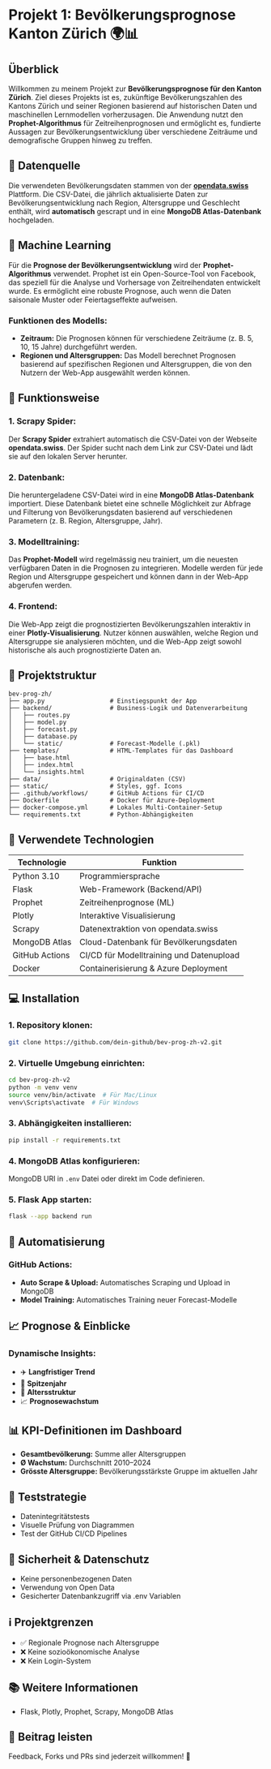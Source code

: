 # Projekt 1: Bevölkerungsprognose Kanton Zürich 🌍📊

## Überblick

Willkommen zu meinem Projekt zur **Bevölkerungsprognose für den Kanton Zürich**. Ziel dieses Projekts ist es, zukünftige Bevölkerungszahlen des Kantons Zürich und seiner Regionen basierend auf historischen Daten und maschinellen Lernmodellen vorherzusagen. Die Anwendung nutzt den **Prophet-Algorithmus** für Zeitreihenprognosen und ermöglicht es, fundierte Aussagen zur Bevölkerungsentwicklung über verschiedene Zeiträume und demografische Gruppen hinweg zu treffen.

## 📅 Datenquelle

Die verwendeten Bevölkerungsdaten stammen von der **[opendata.swiss](https://opendata.swiss/de/dataset/zukunftige-bevolkerung-kanton-zurich-und-regionen-nach-geschlecht-und-alter/resource/ad753801-25e7-4bce-b8ab-a704962c95de)** Plattform. Die CSV-Datei, die jährlich aktualisierte Daten zur Bevölkerungsentwicklung nach Region, Altersgruppe und Geschlecht enthält, wird **automatisch** gescrapt und in eine **MongoDB Atlas-Datenbank** hochgeladen.

## 🧠 Machine Learning

Für die **Prognose der Bevölkerungsentwicklung** wird der **Prophet-Algorithmus** verwendet. Prophet ist ein Open-Source-Tool von Facebook, das speziell für die Analyse und Vorhersage von Zeitreihendaten entwickelt wurde. Es ermöglicht eine robuste Prognose, auch wenn die Daten saisonale Muster oder Feiertagseffekte aufweisen.

### Funktionen des Modells:
- **Zeitraum:** Die Prognosen können für verschiedene Zeiträume (z. B. 5, 10, 15 Jahre) durchgeführt werden.
- **Regionen und Altersgruppen:** Das Modell berechnet Prognosen basierend auf spezifischen Regionen und Altersgruppen, die von den Nutzern der Web-App ausgewählt werden können.

## 🚀 Funktionsweise

### **1. Scrapy Spider:**
Der **Scrapy Spider** extrahiert automatisch die CSV-Datei von der Webseite **opendata.swiss**. Der Spider sucht nach dem Link zur CSV-Datei und lädt sie auf den lokalen Server herunter.

### **2. Datenbank:**
Die heruntergeladene CSV-Datei wird in eine **MongoDB Atlas-Datenbank** importiert. Diese Datenbank bietet eine schnelle Möglichkeit zur Abfrage und Filterung von Bevölkerungsdaten basierend auf verschiedenen Parametern (z. B. Region, Altersgruppe, Jahr).

### **3. Modelltraining:**
Das **Prophet-Modell** wird regelmässig neu trainiert, um die neuesten verfügbaren Daten in die Prognosen zu integrieren. Modelle werden für jede Region und Altersgruppe gespeichert und können dann in der Web-App abgerufen werden.

### **4. Frontend:**
Die Web-App zeigt die prognostizierten Bevölkerungszahlen interaktiv in einer **Plotly-Visualisierung**. Nutzer können auswählen, welche Region und Altersgruppe sie analysieren möchten, und die Web-App zeigt sowohl historische als auch prognostizierte Daten an.

## 📂 Projektstruktur

```
bev-prog-zh/
├── app.py                  # Einstiegspunkt der App
├── backend/                # Business-Logik und Datenverarbeitung
│   ├── routes.py
│   ├── model.py
│   ├── forecast.py
│   ├── database.py
│   └── static/             # Forecast-Modelle (.pkl)
├── templates/              # HTML-Templates für das Dashboard
│   ├── base.html
│   ├── index.html
│   └── insights.html
├── data/                   # Originaldaten (CSV)
├── static/                 # Styles, ggf. Icons
├── .github/workflows/      # GitHub Actions für CI/CD
├── Dockerfile              # Docker für Azure-Deployment
├── docker-compose.yml      # Lokales Multi-Container-Setup
└── requirements.txt        # Python-Abhängigkeiten
```

## 🧰 Verwendete Technologien

| Technologie     | Funktion                                    |
|----------------|---------------------------------------------|
| Python 3.10     | Programmiersprache                          |
| Flask           | Web-Framework (Backend/API)                |
| Prophet         | Zeitreihenprognose (ML)                     |
| Plotly          | Interaktive Visualisierung                  |
| Scrapy          | Datenextraktion von opendata.swiss         |
| MongoDB Atlas   | Cloud-Datenbank für Bevölkerungsdaten       |
| GitHub Actions  | CI/CD für Modelltraining und Datenupload    |
| Docker          | Containerisierung & Azure Deployment        |

## 💻 Installation

### 1. **Repository klonen:**
```bash
git clone https://github.com/dein-github/bev-prog-zh-v2.git
```

### 2. Virtuelle Umgebung einrichten:
```bash
cd bev-prog-zh-v2
python -m venv venv
source venv/bin/activate  # Für Mac/Linux
venv\Scripts\activate  # Für Windows
```

### 3. Abhängigkeiten installieren:
```bash
pip install -r requirements.txt
```

### 4. MongoDB Atlas konfigurieren:
MongoDB URI in `.env` Datei oder direkt im Code definieren.

### 5. Flask App starten:
```bash
flask --app backend run
```

## 🔄 Automatisierung

### GitHub Actions:
- **Auto Scrape & Upload:** Automatisches Scraping und Upload in MongoDB
- **Model Training:** Automatisches Training neuer Forecast-Modelle

## 📈 Prognose & Einblicke

### Dynamische Insights:
- ✈️ **Langfristiger Trend**
- 🌟 **Spitzenjahr**
- 🧴 **Altersstruktur**
- 📈 **Prognosewachstum**

## 📊 KPI-Definitionen im Dashboard

- **Gesamtbevölkerung:** Summe aller Altersgruppen
- **Ø Wachstum:** Durchschnitt 2010–2024
- **Grösste Altersgruppe:** Bevölkerungsstärkste Gruppe im aktuellen Jahr

## 🧪 Teststrategie

- Datenintegritätstests
- Visuelle Prüfung von Diagrammen
- Test der GitHub CI/CD Pipelines

## 🔐 Sicherheit & Datenschutz

- Keine personenbezogenen Daten
- Verwendung von Open Data
- Gesicherter Datenbankzugriff via .env Variablen

## ℹ️ Projektgrenzen

- ✅ Regionale Prognose nach Altersgruppe
- ❌ Keine sozioökonomische Analyse
- ❌ Kein Login-System

## 📚 Weitere Informationen

- Flask, Plotly, Prophet, Scrapy, MongoDB Atlas

## 🤖 Beitrag leisten

Feedback, Forks und PRs sind jederzeit willkommen! 🚀
